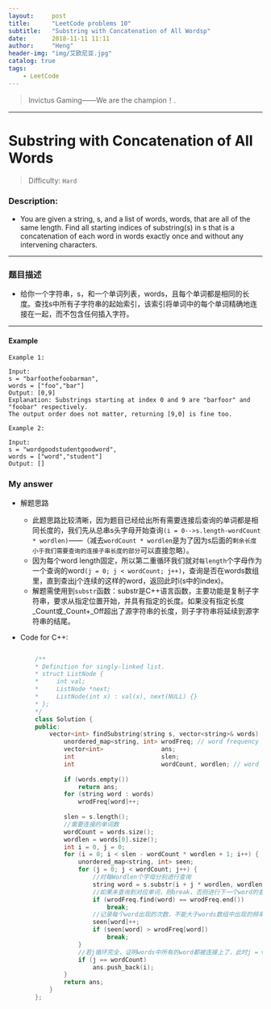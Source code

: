```yaml
---
layout:     post
title:      "LeetCode problems 10"
subtitle:   "Substring with Concatenation of All Wordsp"
date:       2018-11-11 11:11
author:     "Heng"
header-img: "img/艾欧尼亚.jpg"
catalog: true
tags:
    - LeetCode
---
```


>Invictus Gaming——We are the champion！.

---

# Substring with Concatenation of All Words

>Difficulty: `Hard`

### Description:


- You are given a string, s, and a list of words, words, that are all of the same length. Find all starting indices of substring(s) in s that is a concatenation of each word in words exactly once and without any intervening characters.

----


### 题目描述

- 给你一个字符串，s，和一个单词列表，words，且每个单词都是相同的长度。查找s中所有子字符串的起始索引，该索引将单词中的每个单词精确地连接在一起，而不包含任何插入字符。

---

#### Example

    Example 1:

    Input:
    s = "barfoothefoobarman",
    words = ["foo","bar"]
    Output: [0,9]
    Explanation: Substrings starting at index 0 and 9 are "barfoor" and "foobar" respectively.
    The output order does not matter, returning [9,0] is fine too.

    Example 2:

    Input:
    s = "wordgoodstudentgoodword",
    words = ["word","student"]
    Output: []

### My answer

- 解题思路

    - 此题思路比较清晰，因为题目已经给出所有需要连接后查询的单词都是相同长度的，我们先从总串s头字母开始查询`(i = 0-->s.length-wordCount * wordlen)`——（减去`wordCount * wordlen`是为了因为s后面的`剩余长度小于我们需要查询的连接子串长度的部分`可以直接忽略）。
    - 因为每个word length固定，所以第二重循环我们就对`每length`个字母作为一个查询的word`(j = 0; j < wordCount; j++)`，查询是否在words数组里，直到查出j个连续的这样的word，返回此时i(s中的index)。
    - 解题需使用到`substr`函数：substr是C++语言函数，主要功能是复制子字符串，要求从指定位置开始，并具有指定的长度。如果没有指定长度_Count或_Count+_Off超出了源字符串的长度，则子字符串将延续到源字符串的结尾。

- Code for C++:

    ```c++

        /**
        * Definition for singly-linked list.
        * struct ListNode {
        *     int val;
        *     ListNode *next;
        *     ListNode(int x) : val(x), next(NULL) {}
        * };
        */
        class Solution {
        public:
            vector<int> findSubstring(string s, vector<string>& words) {
                unordered_map<string, int> wrodFreq; // word frequency
                vector<int>                ans;
                int                        slen;
                int                        wordCount, wordlen; // word count and word len 
                
                if (words.empty())
                    return ans;
                for (string word : words)
                    wrodFreq[word]++;
                
                slen = s.length();
                //需要连接的单词数
                wordCount = words.size();
                wordlen = words[0].size();
                int i = 0, j = 0;
                for (i = 0; i < slen - wordCount * wordlen + 1; i++) {
                    unordered_map<string, int> seen;
                    for (j = 0; j < wordCount; j++) {
                        //对每Wordlen个字母分别进行查询
                        string word = s.substr(i + j * wordlen, wordlen);
                        //如果未查询到对应单词，则break，否则进行下一个word的查询，j++
                        if (wrodFreq.find(word) == wrodFreq.end())
                            break;
                        //记录每个word出现的次数，不能大于words数组中出现的频率。
                        seen[word]++;
                        if (seen[word] > wrodFreq[word])
                            break;
                    }
                    //若j循环完全，证明words中所有的word都被连接上了，此时j = wordCount，则该子串有效
                    if (j == wordCount) 
                        ans.push_back(i);
                }
                return ans;
            }
        };
    ```
